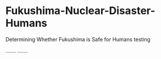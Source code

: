# Fukushima-Nuclear-Disaster-Humans
Determining Whether Fukushima is Safe for Humans
testing

.......
.......
